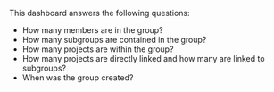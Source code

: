 This dashboard answers the following questions:

- How many members are in the group?
- How many subgroups are contained in the group?
- How many projects are within the group?
- How many projects are directly linked and how many are linked to subgroups?
- When was the group created?